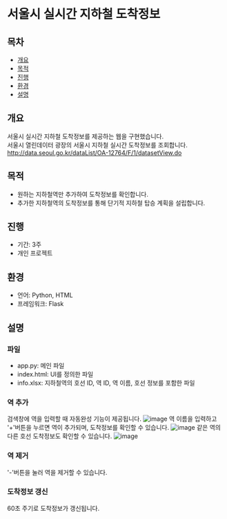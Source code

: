 # 서울시 실시간 지하철 도착정보

## 목차
- [개요](#개요)
- [목적](#목적)
- [진행](#진행)
- [환경](#환경)
- [설명](#설명)

## 개요
서울시 실시간 지하철 도착정보를 제공하는 웹을 구현했습니다.</br>
서울시 열린데이터 광장의 서울시 지하철 실시간 도착정보를 조회합니다.</br>
http://data.seoul.go.kr/dataList/OA-12764/F/1/datasetView.do</br>

## 목적
- 원하는 지하철역만 추가하여 도착정보를 확인합니다.</br>
- 추가한 지하철역의 도착정보를 통해 단기적 지하철 탑승 계획을 설립합니다.</br>

## 진행
- 기간: 3주</br>
- 개인 프로젝트</br>

## 환경
- 언어: Python, HTML
- 프레임워크: Flask

## 설명
### 파일
- app.py: 메인 파일
- index.html: UI를 정의한 파일
- info.xlsx: 지하철역의 호선 ID, 역 ID, 역 이름, 호선 정보를 포함한 파일

### 역 추가
검색창에 역을 입력할 때 자동완성 기능이 제공됩니다.
![image](https://github.com/user-attachments/assets/bb282b56-4bb9-4303-a3e8-f3e391f8e7f6)
역 이름을 입력하고 '+'버튼을 누르면 역이 추가되며, 도착정보를 확인할 수 있습니다.
![image](https://github.com/user-attachments/assets/cc4c0016-0b80-4c62-a292-6df72fadbd4c)
같은 역의 다른 호선 도착정보도 확인할 수 있습니다.
![image](https://github.com/user-attachments/assets/ca79230e-b4cc-42c2-9175-56fd3c012c03)

### 역 제거
'-'버튼을 눌러 역을 제거할 수 있습니다.

### 도착정보 갱신
60초 주기로 도착정보가 갱신됩니다.


